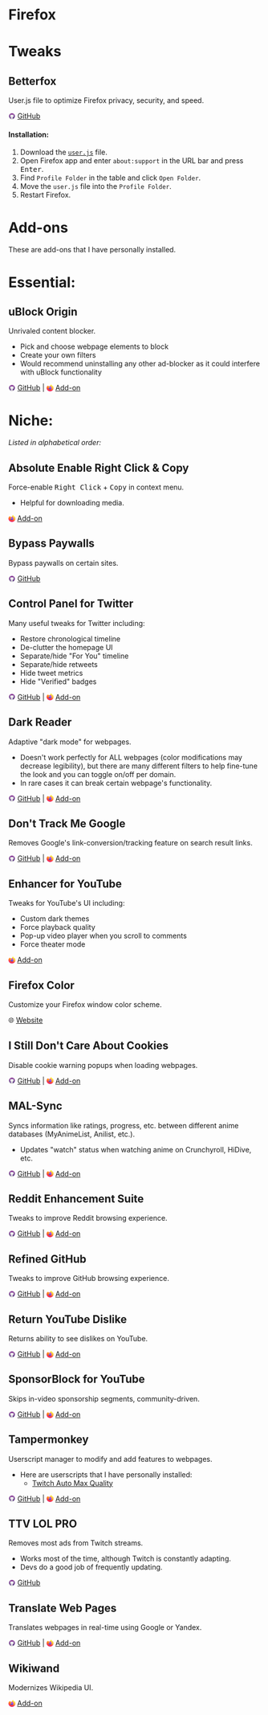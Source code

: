 # Firefox

# Tweaks
## Betterfox
User.js file to optimize Firefox privacy, security, and speed.

<img src="img/github.png" style="vertical-align:middle; margin-top:-3px; height:14px"> [GitHub](https://github.com/yokoffing/Betterfox)

#### Installation:
1. Download the [`user.js`](https://github.com/yokoffing/Betterfox/blob/master/user.js) file.
2. Open Firefox app and enter `about:support` in the URL bar and press <kbd>Enter</kbd>.
3. Find `Profile Folder` in the table and click `Open Folder`.
4. Move the `user.js` file into the `Profile Folder`.
5. Restart Firefox.

# Add-ons
These are add-ons that I have personally installed.

# Essential:
## uBlock Origin
Unrivaled content blocker.
- Pick and choose webpage elements to block
- Create your own filters
- Would recommend uninstalling any other ad-blocker as it could interfere with uBlock functionality

<img src="img/github.png" style="vertical-align:middle; margin-top:-3px; height:14px"> [GitHub](https://github.com/gorhill/uBlock) | <img src="img/firefox.png" style="vertical-align:middle; margin-top:-3px; height:14px"> [Add-on](https://addons.mozilla.org/en-US/firefox/addon/ublock-origin/)

# Niche:
<i>Listed in alphabetical order:</i>

## Absolute Enable Right Click & Copy
Force-enable <kbd>Right Click</kbd> + <kbd>Copy</kbd> in context menu.
- Helpful for downloading media.

<img src="img/firefox.png" style="vertical-align:middle; margin-top:-3px; height:14px;"> [Add-on](https://addons.mozilla.org/en-US/firefox/addon/absolute-enable-right-click/)

## Bypass Paywalls
Bypass paywalls on certain sites.

<img src="img/github.png" style="vertical-align:middle; margin-top:-3px; height:14px;"> [GitHub](https://github.com/iamadamdev/bypass-paywalls-chrome)

## Control Panel for Twitter
Many useful tweaks for Twitter including:
- Restore chronological timeline
- De-clutter the homepage UI
- Separate/hide "For You" timeline
- Separate/hide retweets
- Hide tweet metrics
- Hide "Verified" badges

<img src="img/github.png" style="vertical-align:middle; margin-top:-3px; height:14px"> [GitHub](https://github.com/insin/control-panel-for-twitter) | <img src="img/firefox.png" style="vertical-align:middle; margin-top:-3px; height:14px"> [Add-on](https://addons.mozilla.org/en-US/firefox/addon/control-panel-for-twitter/)

## Dark Reader
Adaptive "dark mode" for webpages.
- Doesn't work perfectly for ALL webpages (color modifications may decrease legibility), but there are many different filters to help fine-tune the look and you can toggle on/off per domain.
- In rare cases it can break certain webpage's functionality.

<img src="img/github.png" style="vertical-align:middle; margin-top:-3px; height:14px"> [GitHub](https://github.com/darkreader/darkreader) | <img src="img/firefox.png" style="vertical-align:middle; margin-top:-3px; height:14px"> [Add-on](https://addons.mozilla.org/firefox/addon/darkreader/)

## Don't Track Me Google
Removes Google's link-conversion/tracking feature on search result links.

<img src="img/github.png" style="vertical-align:middle; margin-top:-3px; height:14px"> [GitHub](https://github.com/Rob--W/dont-track-me-google) | <img src="img/firefox.png" style="vertical-align:middle; margin-top:-3px; height:14px"> [Add-on](https://addons.mozilla.org/en-US/firefox/addon/dont-track-me-google1/)

## Enhancer for YouTube
Tweaks for YouTube's UI including:
- Custom dark themes
- Force playback quality
- Pop-up video player when you scroll to comments
- Force theater mode

<img src="img/firefox.png" style="vertical-align:middle; margin-top:-3px; height:14px"> [Add-on](https://addons.mozilla.org/en-US/firefox/addon/enhancer-for-youtube/)

## Firefox Color
Customize your Firefox window color scheme.

🌐 [Website](https://color.firefox.com/)

## I Still Don't Care About Cookies
Disable cookie warning popups when loading webpages.

<img src="img/github.png" style="vertical-align:middle; margin-top:-3px; height:14px"> [GitHub](https://github.com/OhMyGuus/I-Still-Dont-Care-About-Cookies) | <img src="img/firefox.png" style="vertical-align:middle; margin-top:-3px; height:14px"> [Add-on](https://addons.mozilla.org/en-US/firefox/addon/istilldontcareaboutcookies/)

## MAL-Sync
Syncs information like ratings, progress, etc. between different anime databases (MyAnimeList, Anilist, etc.).
- Updates "watch" status when watching anime on Crunchyroll, HiDive, etc.

<img src="img/github.png" style="vertical-align:middle; margin-top:-3px; height:14px"> [GitHub](https://github.com/MALSync/MALSync) | <img src="img/firefox.png" style="vertical-align:middle; margin-top:-3px; height:14px"> [Add-on](https://addons.mozilla.org/en-US/firefox/addon/mal-sync/)

## Reddit Enhancement Suite
Tweaks to improve Reddit browsing experience.

<img src="img/github.png" style="vertical-align:middle; margin-top:-3px; height:14px"> [GitHub](https://github.com/honestbleeps/Reddit-Enhancement-Suite) | <img src="img/firefox.png" style="vertical-align:middle; margin-top:-3px; height:14px"> [Add-on](https://addons.mozilla.org/en-US/firefox/addon/reddit-enhancement-suite/)

## Refined GitHub
Tweaks to improve GitHub browsing experience.

<img src="img/github.png" style="vertical-align:middle; margin-top:-3px; height:14px"> [GitHub](https://github.com/refined-github/refined-github) | <img src="img/firefox.png" style="vertical-align:middle; margin-top:-3px; height:14px"> [Add-on](https://addons.mozilla.org/en-US/firefox/addon/refined-github-/)

## Return YouTube Dislike
Returns ability to see dislikes on YouTube.

<img src="img/github.png" style="vertical-align:middle; margin-top:-3px; height:14px"> [GitHub](https://github.com/Anarios/return-youtube-dislike) | <img src="img/firefox.png" style="vertical-align:middle; margin-top:-3px; height:14px"> [Add-on](https://addons.mozilla.org/en-US/firefox/addon/return-youtube-dislikes/)

## SponsorBlock for YouTube
Skips in-video sponsorship segments, community-driven.

<img src="img/github.png" style="vertical-align:middle; margin-top:-3px; height:14px"> [GitHub](https://github.com/ajayyy/SponsorBlock) | <img src="img/firefox.png" style="vertical-align:middle; margin-top:-3px; height:14px"> [Add-on](https://addons.mozilla.org/en-US/firefox/addon/sponsorblock/)

## Tampermonkey
Userscript manager to modify and add features to webpages.
- Here are userscripts that I have personally installed:
    - [Twitch Auto Max Quality](https://github.com/nomomo/Twitch-Auto-Max-Quality)

<img src="img/github.png" style="vertical-align:middle; margin-top:-3px; height:14px"> [GitHub](https://github.com/Tampermonkey/tampermonkey) | <img src="img/firefox.png" style="vertical-align:middle; margin-top:-3px; height:14px"> [Add-on](https://addons.mozilla.org/en-US/firefox/addon/tampermonkey/)

## TTV LOL PRO
Removes most ads from Twitch streams.
- Works most of the time, although Twitch is constantly adapting.
- Devs do a good job of frequently updating.

<img src="img/github.png" style="vertical-align:middle; margin-top:-3px; height:14px"> [GitHub](https://github.com/younesaassila/ttv-lol-pro)

## Translate Web Pages
Translates webpages in real-time using Google or Yandex.

<img src="img/github.png" style="vertical-align:middle; margin-top:-3px; height:14px"> [GitHub](https://github.com/FilipePS/Traduzir-paginas-web) | <img src="img/firefox.png" style="vertical-align:middle; margin-top:-3px; height:14px"> [Add-on](https://addons.mozilla.org/en-US/firefox/addon/traduzir-paginas-web/)

## Wikiwand
Modernizes Wikipedia UI.

<img src="img/firefox.png" style="vertical-align:middle; margin-top:-3px; height:14px"> [Add-on](https://addons.mozilla.org/en-US/firefox/addon/wikiwand-wikipedia-modernized/)

<!-- <img src="img/github.png" style="vertical-align:middle; margin-top:-3px; height:14px"> [GitHub](https://github.com/Rob--W/dont-track-me-google) | <img src="img/firefox.png" style="vertical-align:middle; margin-top:-3px; height:14px"> [Add-on](https://addons.mozilla.org/en-US/firefox/addon/dont-track-me-google1/) -->
